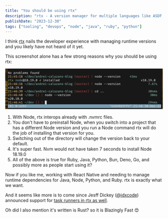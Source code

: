 ```yaml
---
title: "You should be using rtx"
description: "rtx - A version manager for multiple languages like ASDF, has great developer experience and is not yet an industry standard."
publishDate: "2023-12-30"
tags: ["tooling", "devops", "node", "java", "ruby", "python"]
---
```


I think [rtx](https://github.com/jdx/rtx) nails the developer experience with
managing runtime versions and you likely have not heard of it yet.

This screenshot alone has a few strong reasons why you should be using rtx:

![RTX version manager in action managing Node.js](./rtx-in-action.png "RTX in action managing Node.js versions")

1. With Node, rtx interops already with .nvmrc files.
2. You don't have to preinstall Node, when you switch into a project that has a different Node version and you run a Node command rtx will do the job of installing that version for you.
3. Switching out of the directory will change the version back to your default.
4. It's super fast. Nvm would not have taken 7 seconds to install Node 18.19.0
5. All of the above is true for Ruby, Java, Python, Bun, Deno, Go, and possibly
   more as people start using it?

Now if you like me, working with React Native and needing to manage runtime dependencies for Java, Node, Python, and Ruby. rtx is exactly what we want.

And it seems like more is to come since Jesff Dickey ([@jdxcode](https://twitter.com/jdxcode)) announced support for [task runners in rtx as well](https://github.com/jdx/rtx/discussions/1264).

Oh did I also mention it's written is Rust? so it is Blazingly Fast 😍
